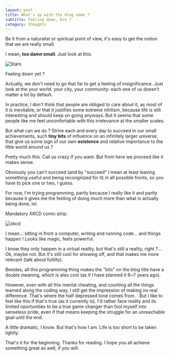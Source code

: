 ```yaml
---
layout: post
title: What's up with the blog name ?
subtitle: Feeling down, bro ?
category: thoughts
---
```


Be it from a naturalist or spiritual point of view, it's easy to get the notion that we are really small.

I mean, **too damn small**. Just look at this:

![Stars](http://49.media.tumblr.com/b0d8ceeeb3d4317f58affbad8ef9b81e/tumblr_ncdanxHGWC1tlppcdo1_1280.gif)

Feeling down yet ?

Actually, we don't need to go that far to get a feeling of insignificance. Just look at the your world, your city, your community: each one of us doesn't matter a lot by default.

In practice, I don't think that people are obliged to care about it, as most of it is inevitable, or that it justifies some extreme nihilism, because life is still interesting and should keep on going anyways. But it seems that some people like me feel unconfortable with this irrelevance at the smaller scales.

But what can we do ? Strive each and every day to succeed in our small achievements, such **tiny bits** of influence on an infinitely larger universe, that give us some sign of our own **existence** and relative importance to the little world around us ?

Pretty much this. Call us crazy if you want. But from here we proceed like it makes sense.

Obviously you can't succeed (and by "succeed" I mean at least leaving something useful and being recongnized for it) in all possible fronts, so you have to pick one or two, I guess.

For now, I'm trying programming, partly because I really like it and partly because it gives me the feeling of doing much more than what is actually being done, lol.

Mandatory XKCD comic strip:

![xkcd](http://imgs.xkcd.com/comics/abstraction.png)

I mean... sitting in front a computer, writing and running code... and things happen ! Looks like magic, feels powerful.

I know they only happen in a virtual reality, but that's still a reality, right ?... Ok, maybe not. But it's still cool for showing off, and that makes me more relevant (talk about futility).

Besides, all this programming thing makes the "bits" on the blog title have a double meaning, which is also cool (as if I have planned it 6~7 years ago).

However, even with all this mental cheating, and counting all the things learned along the coding way, I still get the impression of making no real difference. That's where the half depressed tone comes from.
`
But I like to feel like this if that's true (as it currently is). I'd rather face reality and its limited oportunities to be a true game changer than fool myself into senseless pride, even if that means keeping the struggle for an unreachable goal until the end.

A little dramatic, I know. But that's how I am. Life is too short to be taken lightly. 


That's it for the beginning. Thanks for reading. I hope you all achieve something great as well, if you will. 
